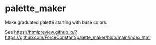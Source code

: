 # palette_maker

Make graduated palette starting with base colors. 

See https://htmlpreview.github.io/?https://github.com/ForceConstant/palette_maker/blob/main/index.html
